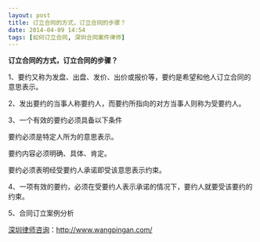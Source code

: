 ```yaml
---
layout: post
title: 订立合同的方式，订立合同的步骤？
date: 2014-04-09 14:54
tags: [如何订立合同, 深圳合同案件律师]
---
```

<strong>订立合同的方式，订立合同的步骤？</strong>

1、要约又称为发盘、出盘、发价、出价或报价等，要约是希望和他人订立合同的意思表示。

2、发出要约的当事人称要约人，而要约所指向的对方当事人则称为受要约人。

3、一个有效的要约必须具备以下条件

要约必须是特定人所为的意思表示。

要约内容必须明确、具体、肯定。

要约必须表明经受要约人承诺即受该意思表示约束。

4、一项有效的要约，必须在受要约人表示承诺的情况下，要约人就要受该要约的约束。

5、合同订立案例分析


<a href="http://www.wangpingan.com/">深圳律师咨询</a>：<a href="http://www.wangpingan.com/">http://www.wangpingan.com/</a>

